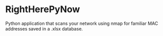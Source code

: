 # RightHerePyNow
Python application that scans your network using nmap for familiar MAC addresses saved in a .xlsx database.
